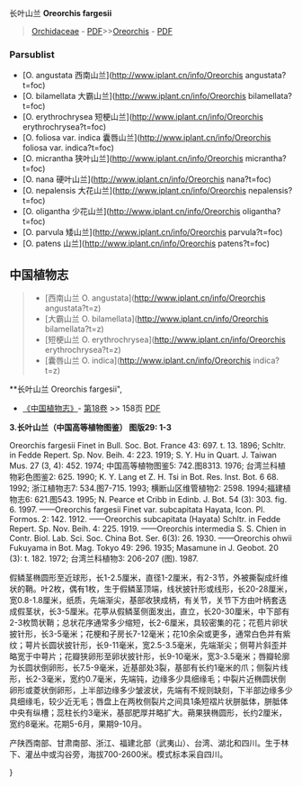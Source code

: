 长叶山兰 **Oreorchis fargesii**

> [Orchidaceae](http://www.iplant.cn/info/Orchidaceae?t=foc) - [PDF](http://www.iplant.cn/foc/pdf/Orchidaceae.pdf)>>[Oreorchis](http://www.iplant.cn/info/Oreorchis?t=foc) - [PDF](http://www.iplant.cn/foc/pdf/Oreorchis.pdf)

### Parsublist

* [O.  angustata  西南山兰](http://www.iplant.cn/info/Oreorchis angustata?t=foc)
* [O.  bilamellata  大霸山兰](http://www.iplant.cn/info/Oreorchis bilamellata?t=foc)
* [O.  erythrochrysea  短梗山兰](http://www.iplant.cn/info/Oreorchis erythrochrysea?t=foc)
* [O.  foliosa var. indica  囊唇山兰](http://www.iplant.cn/info/Oreorchis foliosa var. indica?t=foc)
* [O.  micrantha  狭叶山兰](http://www.iplant.cn/info/Oreorchis micrantha?t=foc)
* [O.  nana  硬叶山兰](http://www.iplant.cn/info/Oreorchis nana?t=foc)
* [O.  nepalensis  大花山兰](http://www.iplant.cn/info/Oreorchis nepalensis?t=foc)
* [O.  oligantha  少花山兰](http://www.iplant.cn/info/Oreorchis oligantha?t=foc)
* [O.  parvula  矮山兰](http://www.iplant.cn/info/Oreorchis parvula?t=foc)
* [O.  patens  山兰](http://www.iplant.cn/info/Oreorchis patens?t=foc)


## 中国植物志

> * [西南山兰  O.  angustata](http://www.iplant.cn/info/Oreorchis angustata?t=z)
> * [大霸山兰  O.  bilamellata](http://www.iplant.cn/info/Oreorchis bilamellata?t=z)
> * [短梗山兰  O.  erythrochrysea](http://www.iplant.cn/info/Oreorchis erythrochrysea?t=z)
> * [囊唇山兰  O.  indica](http://www.iplant.cn/info/Oreorchis indica?t=z)


**长叶山兰 Oreorchis fargesii",

* [《中国植物志》](http://www.iplant.cn/frps)- [第18卷](http://www.iplant.cn/frps/vol/18) >> 158页 [PDF](http://www.iplant.cn/frps/pdf/18/158a.pdf)


**3.长叶山兰（中国高等植物图鉴） 图版29: 1-3**

Oreorchis fargesii Finet in Bull. Soc. Bot. France 43: 697. t. 13. 1896; Schltr. in Fedde Repert. Sp. Nov. Beih. 4: 223. 1919; S. Y. Hu in Quart. J. Taiwan Mus. 27 (3, 4): 452. 1974; 中国高等植物图鉴5: 742.图8313. 1976; 台湾兰科植物彩色图鉴2: 625. 1990; K. Y. Lang et Z. H. Tsi in Bot. Res. Inst. Bot. 6 68. 1992; 浙江植物志7: 534.图7-715. 1993; 横断山区维管植物2: 2598. 1994;福建植物志6: 621.图543. 1995; N. Pearce et Cribb in Edinb. J. Bot. 54 (3): 303. fig. 6. 1997. ——Oreorchis fargesii Finet var. subcapitata Hayata, Icon. Pl. Formos. 2: 142. 1912. ——Oreorchis subcapitata (Hayata) Schltr. in Fedde Repert. Sp. Nov. Beih. 4: 225. 1919. ——Oreorchis intermedia S. S. Chien in Contr. Biol. Lab. Sci. Soc. China Bot. Ser. 6(3): 26. 1930. ——Oreorchis ohwii Fukuyama in Bot. Mag. Tokyo 49: 296. 1935; Masamune in J. Geobot. 20 (3): t. 182. 1972; 台湾兰科植物3: 206-207 (图). 1987.

假鳞茎椭圆形至近球形，长1-2.5厘米，直径1-2厘米，有2-3节，外被撕裂成纤维状的鞘。叶2枚，偶有1枚，生于假鳞茎顶端，线状披针形或线形，长20-28厘米，宽0.8-1.8厘米，纸质，先端渐尖，基部收狭成柄，有关节，关节下方由叶柄套迭成假茎状，长3-5厘米。花葶从假鳞茎侧面发出，直立，长20-30厘米，中下部有2-3枚筒状鞘；总状花序通常多少缩短，长2-6厘米，具较密集的花；花苞片卵状披针形，长3-5毫米；花梗和子房长7-12毫米；花10余朵或更多，通常白色并有紫纹；萼片长圆状披针形，长9-11毫米，宽2.5-3.5毫米，先端渐尖；侧萼片斜歪并略宽于中萼片；花瓣狭卵形至卵状披针形，长9-10毫米，宽3-3.5毫米；唇瓣轮廓为长圆状倒卵形，长7.5-9毫米，近基部处3裂，基部有长约1毫米的爪；侧裂片线形，长2-3毫米，宽约0.7毫米，先端钝，边缘多少具细缘毛；中裂片近椭圆状倒卵形或菱状倒卵形，上半部边缘多少皱波状，先端有不规则缺刻，下半部边缘多少具细缘毛，较少近无毛；唇盘上在两枚侧裂片之间具1条短褶片状胼胝体，胼胝体中央有纵槽；蕊柱长约3毫米，基部肥厚并略扩大。蒴果狭椭圆形，长约2厘米，宽约8毫米。花期5-6月，果期9-10月。

产陕西南部、甘肃南部、浙江、福建北部（武夷山）、台湾、湖北和四川。生于林下、灌丛中或沟谷旁，海拔700-2600米。模式标本采自四川。

}
